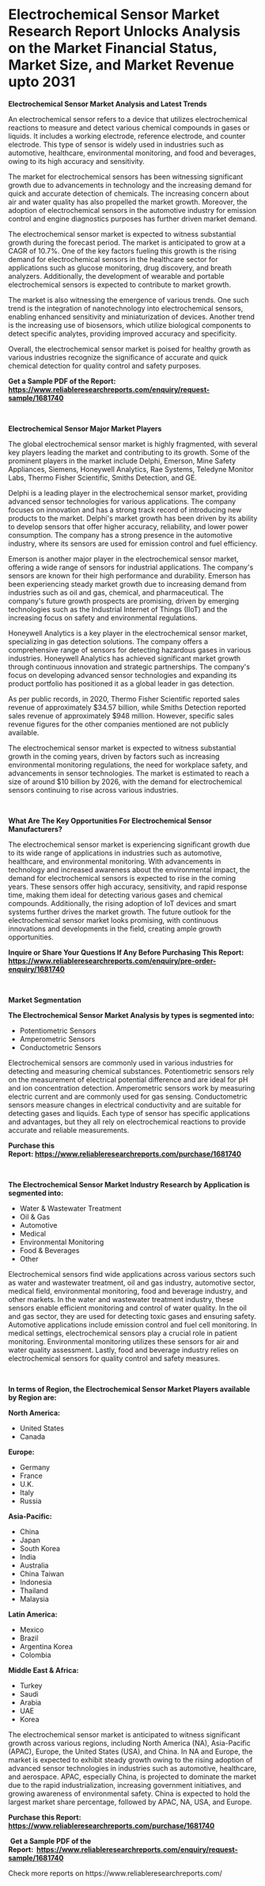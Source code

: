 <p><h1>Electrochemical Sensor Market Research Report Unlocks Analysis on the Market Financial Status, Market Size, and Market Revenue upto 2031</h1></p><p><strong>Electrochemical Sensor Market Analysis and Latest Trends</strong></p>
<p><p>An electrochemical sensor refers to a device that utilizes electrochemical reactions to measure and detect various chemical compounds in gases or liquids. It includes a working electrode, reference electrode, and counter electrode. This type of sensor is widely used in industries such as automotive, healthcare, environmental monitoring, and food and beverages, owing to its high accuracy and sensitivity.</p><p>The market for electrochemical sensors has been witnessing significant growth due to advancements in technology and the increasing demand for quick and accurate detection of chemicals. The increasing concern about air and water quality has also propelled the market growth. Moreover, the adoption of electrochemical sensors in the automotive industry for emission control and engine diagnostics purposes has further driven market demand.</p><p>The electrochemical sensor market is expected to witness substantial growth during the forecast period. The market is anticipated to grow at a CAGR of 10.7%. One of the key factors fueling this growth is the rising demand for electrochemical sensors in the healthcare sector for applications such as glucose monitoring, drug discovery, and breath analyzers. Additionally, the development of wearable and portable electrochemical sensors is expected to contribute to market growth.</p><p>The market is also witnessing the emergence of various trends. One such trend is the integration of nanotechnology into electrochemical sensors, enabling enhanced sensitivity and miniaturization of devices. Another trend is the increasing use of biosensors, which utilize biological components to detect specific analytes, providing improved accuracy and specificity.</p><p>Overall, the electrochemical sensor market is poised for healthy growth as various industries recognize the significance of accurate and quick chemical detection for quality control and safety purposes.</p></p>
<p><strong>Get a Sample PDF of the Report:&nbsp; <a href="https://www.reliableresearchreports.com/enquiry/request-sample/1681740">https://www.reliableresearchreports.com/enquiry/request-sample/1681740</a></strong></p>
<p>&nbsp;</p>
<p><strong>Electrochemical Sensor Major Market Players</strong></p>
<p><p>The global electrochemical sensor market is highly fragmented, with several key players leading the market and contributing to its growth. Some of the prominent players in the market include Delphi, Emerson, Mine Safety Appliances, Siemens, Honeywell Analytics, Rae Systems, Teledyne Monitor Labs, Thermo Fisher Scientific, Smiths Detection, and GE.</p><p>Delphi is a leading player in the electrochemical sensor market, providing advanced sensor technologies for various applications. The company focuses on innovation and has a strong track record of introducing new products to the market. Delphi's market growth has been driven by its ability to develop sensors that offer higher accuracy, reliability, and lower power consumption. The company has a strong presence in the automotive industry, where its sensors are used for emission control and fuel efficiency.</p><p>Emerson is another major player in the electrochemical sensor market, offering a wide range of sensors for industrial applications. The company's sensors are known for their high performance and durability. Emerson has been experiencing steady market growth due to increasing demand from industries such as oil and gas, chemical, and pharmaceutical. The company's future growth prospects are promising, driven by emerging technologies such as the Industrial Internet of Things (IIoT) and the increasing focus on safety and environmental regulations.</p><p>Honeywell Analytics is a key player in the electrochemical sensor market, specializing in gas detection solutions. The company offers a comprehensive range of sensors for detecting hazardous gases in various industries. Honeywell Analytics has achieved significant market growth through continuous innovation and strategic partnerships. The company's focus on developing advanced sensor technologies and expanding its product portfolio has positioned it as a global leader in gas detection. </p><p>As per public records, in 2020, Thermo Fisher Scientific reported sales revenue of approximately $34.57 billion, while Smiths Detection reported sales revenue of approximately $948 million. However, specific sales revenue figures for the other companies mentioned are not publicly available.</p><p>The electrochemical sensor market is expected to witness substantial growth in the coming years, driven by factors such as increasing environmental monitoring regulations, the need for workplace safety, and advancements in sensor technologies. The market is estimated to reach a size of around $10 billion by 2026, with the demand for electrochemical sensors continuing to rise across various industries.</p></p>
<p>&nbsp;</p>
<p><strong>What Are The Key Opportunities For Electrochemical Sensor Manufacturers?</strong></p>
<p><p>The electrochemical sensor market is experiencing significant growth due to its wide range of applications in industries such as automotive, healthcare, and environmental monitoring. With advancements in technology and increased awareness about the environmental impact, the demand for electrochemical sensors is expected to rise in the coming years. These sensors offer high accuracy, sensitivity, and rapid response time, making them ideal for detecting various gases and chemical compounds. Additionally, the rising adoption of IoT devices and smart systems further drives the market growth. The future outlook for the electrochemical sensor market looks promising, with continuous innovations and developments in the field, creating ample growth opportunities.</p></p>
<p><strong>Inquire or Share Your Questions If Any Before Purchasing This Report: <a href="https://www.reliableresearchreports.com/enquiry/pre-order-enquiry/1681740">https://www.reliableresearchreports.com/enquiry/pre-order-enquiry/1681740</a></strong></p>
<p>&nbsp;</p>
<p><strong>Market Segmentation</strong></p>
<p><strong>The Electrochemical Sensor Market Analysis by types is segmented into:</strong></p>
<p><ul><li>Potentiometric Sensors</li><li>Amperometric Sensors</li><li>Conductometric Sensors</li></ul></p>
<p><p>Electrochemical sensors are commonly used in various industries for detecting and measuring chemical substances. Potentiometric sensors rely on the measurement of electrical potential difference and are ideal for pH and ion concentration detection. Amperometric sensors work by measuring electric current and are commonly used for gas sensing. Conductometric sensors measure changes in electrical conductivity and are suitable for detecting gases and liquids. Each type of sensor has specific applications and advantages, but they all rely on electrochemical reactions to provide accurate and reliable measurements.</p></p>
<p><strong>Purchase this Report:&nbsp;<a href="https://www.reliableresearchreports.com/purchase/1681740">https://www.reliableresearchreports.com/purchase/1681740</a></strong></p>
<p>&nbsp;</p>
<p><strong>The Electrochemical Sensor Market Industry Research by Application is segmented into:</strong></p>
<p><ul><li>Water & Wastewater Treatment</li><li>Oil & Gas</li><li>Automotive</li><li>Medical</li><li>Environmental Monitoring</li><li>Food & Beverages</li><li>Other</li></ul></p>
<p><p>Electrochemical sensors find wide applications across various sectors such as water and wastewater treatment, oil and gas industry, automotive sector, medical field, environmental monitoring, food and beverage industry, and other markets. In the water and wastewater treatment industry, these sensors enable efficient monitoring and control of water quality. In the oil and gas sector, they are used for detecting toxic gases and ensuring safety. Automotive applications include emission control and fuel cell monitoring. In medical settings, electrochemical sensors play a crucial role in patient monitoring. Environmental monitoring utilizes these sensors for air and water quality assessment. Lastly, food and beverage industry relies on electrochemical sensors for quality control and safety measures.</p></p>
<p>&nbsp;</p>
<p><strong>In terms of Region, the Electrochemical Sensor Market Players available by Region are:</strong></p>
<p>
    <p> <strong> North America: </strong>
        <ul>
            <li>United States</li>
            <li>Canada</li>
        </ul>
        </p> 
    <p> <strong> Europe: </strong>
        <ul>
            <li>Germany</li>
            <li>France</li>
            <li>U.K.</li>
            <li>Italy</li>
            <li>Russia</li>
        </ul>
        </p> 
    <p> <strong> Asia-Pacific: </strong>
        <ul>
            <li>China</li>
            <li>Japan</li>
            <li>South Korea</li>
            <li>India</li>
            <li>Australia</li>
            <li>China Taiwan</li>
            <li>Indonesia</li>
            <li>Thailand</li>
            <li>Malaysia</li>
        </ul>
        </p> 
    <p> <strong> Latin America: </strong>
        <ul>
            <li>Mexico</li>
            <li>Brazil</li>
            <li>Argentina Korea</li>
            <li>Colombia</li>
        </ul>
        </p> 
    <p> <strong> Middle East & Africa: </strong>
        <ul>
            <li>Turkey</li>
            <li>Saudi</li>
            <li>Arabia</li>
            <li>UAE</li>
            <li>Korea</li>
        </ul>
    </p>
    </p>
<p><p>The electrochemical sensor market is anticipated to witness significant growth across various regions, including North America (NA), Asia-Pacific (APAC), Europe, the United States (USA), and China. In NA and Europe, the market is expected to exhibit steady growth owing to the rising adoption of advanced sensor technologies in industries such as automotive, healthcare, and aerospace. APAC, especially China, is projected to dominate the market due to the rapid industrialization, increasing government initiatives, and growing awareness of environmental safety. China is expected to hold the largest market share percentage, followed by APAC, NA, USA, and Europe.</p></p>
<p><strong>Purchase this Report: <a href="https://www.reliableresearchreports.com/purchase/1681740">https://www.reliableresearchreports.com/purchase/1681740</a></strong></p>
<p>&nbsp;<strong>Get a Sample PDF of the Report:&nbsp;&nbsp;<a href="https://www.reliableresearchreports.com/enquiry/request-sample/1681740">https://www.reliableresearchreports.com/enquiry/request-sample/1681740</a></strong></p>
<p><strong></strong></p>
<p>Check more reports on https://www.reliableresearchreports.com/</p>